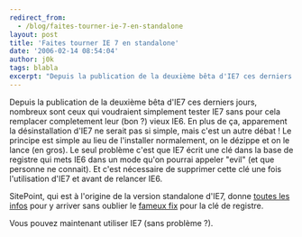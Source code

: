 ```yaml
---
redirect_from:
  - /blog/faites-tourner-ie-7-en-standalone
layout: post
title: 'Faites tourner IE 7 en standalone'
date: '2006-02-14 08:54:04'
author: j0k
tags: blabla
excerpt: "Depuis la publication de la deuxième bêta d'IE7 ces derniers jours, nombreux sont ceux qui voudraient simplement tester IE7 sans pour cela remplacer completement leur (bon ?) vieux IE6. En plus de ça, apparement la désinstallation d'IE7 ne serait pas si simple, mais c'est un autre débat !     \nLe principe est simple au lieu de l'installer normalement, on le      …"
---
```


Depuis la publication de la deuxième bêta d'IE7 ces derniers jours, nombreux sont ceux qui voudraient simplement tester IE7 sans pour cela remplacer completement leur (bon ?) vieux IE6. En plus de ça, apparement la désinstallation d'IE7 ne serait pas si simple, mais c'est un autre débat !
Le principe est simple au lieu de l'installer normalement, on le dézippe et on le lance (en gros). Le seul problème c'est que IE7 écrit une clé dans la base de registre qui mets IE6 dans un mode qu'on pourrai appeler &quot;evil&quot; (et que personne ne connait). Et c'est nécessaire de supprimer cette clé une fois l'utilisation d'IE7 et avant de relancer IE6.

SitePoint, qui est à l'origine de la version standalone d'IE7, donne [toutes les infos](http://www.sitepoint.com/newsletter/viewissue.php?id=5&amp;issue=18#5) pour y arriver sans oublier le [fameux fix](http://www.sitepoint.com/blogs/2006/02/12/standalone-ie7-the-fix/) pour la clé de registre.

Vous pouvez maintenant utiliser IE7 (sans problème ?).

